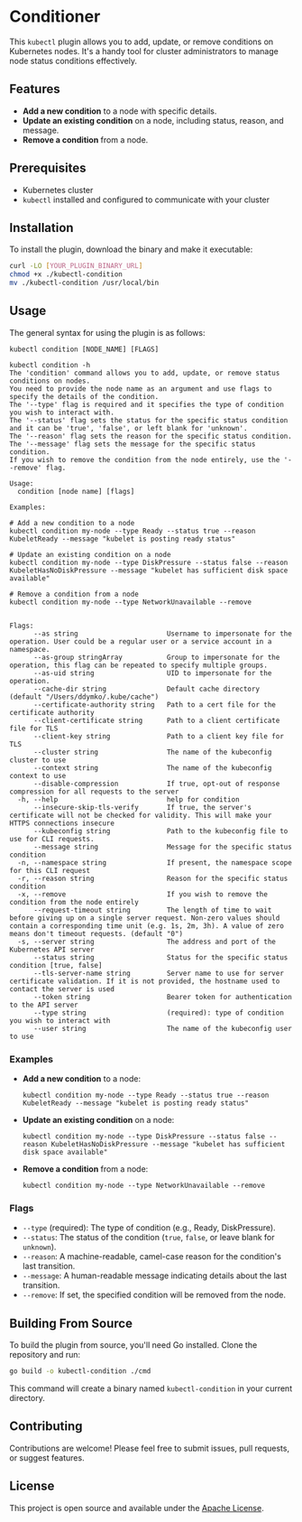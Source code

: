 # Conditioner



This `kubectl` plugin allows you to add, update, or remove conditions on Kubernetes nodes. It's a handy tool for cluster administrators to manage node status conditions effectively.

## Features

- **Add a new condition** to a node with specific details.
- **Update an existing condition** on a node, including status, reason, and message.
- **Remove a condition** from a node.

## Prerequisites

- Kubernetes cluster
- `kubectl` installed and configured to communicate with your cluster

## Installation

To install the plugin, download the binary and make it executable:

```bash
curl -LO [YOUR_PLUGIN_BINARY_URL]
chmod +x ./kubectl-condition
mv ./kubectl-condition /usr/local/bin
```

## Usage

The general syntax for using the plugin is as follows:

```
kubectl condition [NODE_NAME] [FLAGS]
```

```shell
kubectl condition -h
The 'condition' command allows you to add, update, or remove status conditions on nodes.
You need to provide the node name as an argument and use flags to specify the details of the condition.
The '--type' flag is required and it specifies the type of condition you wish to interact with.
The '--status' flag sets the status for the specific status condition and it can be 'true', 'false', or left blank for 'unknown'.
The '--reason' flag sets the reason for the specific status condition.
The '--message' flag sets the message for the specific status condition.
If you wish to remove the condition from the node entirely, use the '--remove' flag.

Usage:
  condition [node name] [flags]

Examples:

# Add a new condition to a node
kubectl condition my-node --type Ready --status true --reason KubeletReady --message "kubelet is posting ready status"

# Update an existing condition on a node
kubectl condition my-node --type DiskPressure --status false --reason KubeletHasNoDiskPressure --message "kubelet has sufficient disk space available"

# Remove a condition from a node
kubectl condition my-node --type NetworkUnavailable --remove


Flags:
      --as string                      Username to impersonate for the operation. User could be a regular user or a service account in a namespace.
      --as-group stringArray           Group to impersonate for the operation, this flag can be repeated to specify multiple groups.
      --as-uid string                  UID to impersonate for the operation.
      --cache-dir string               Default cache directory (default "/Users/ddymko/.kube/cache")
      --certificate-authority string   Path to a cert file for the certificate authority
      --client-certificate string      Path to a client certificate file for TLS
      --client-key string              Path to a client key file for TLS
      --cluster string                 The name of the kubeconfig cluster to use
      --context string                 The name of the kubeconfig context to use
      --disable-compression            If true, opt-out of response compression for all requests to the server
  -h, --help                           help for condition
      --insecure-skip-tls-verify       If true, the server's certificate will not be checked for validity. This will make your HTTPS connections insecure
      --kubeconfig string              Path to the kubeconfig file to use for CLI requests.
      --message string                 Message for the specific status condition
  -n, --namespace string               If present, the namespace scope for this CLI request
  -r, --reason string                  Reason for the specific status condition
  -x, --remove                         If you wish to remove the condition from the node entirely
      --request-timeout string         The length of time to wait before giving up on a single server request. Non-zero values should contain a corresponding time unit (e.g. 1s, 2m, 3h). A value of zero means don't timeout requests. (default "0")
  -s, --server string                  The address and port of the Kubernetes API server
      --status string                  Status for the specific status condition [true, false]
      --tls-server-name string         Server name to use for server certificate validation. If it is not provided, the hostname used to contact the server is used
      --token string                   Bearer token for authentication to the API server
      --type string                    (required): type of condition you wish to interact with
      --user string                    The name of the kubeconfig user to use
```


### Examples

- **Add a new condition** to a node:

  ```
  kubectl condition my-node --type Ready --status true --reason KubeletReady --message "kubelet is posting ready status"
  ```

- **Update an existing condition** on a node:

  ```
  kubectl condition my-node --type DiskPressure --status false --reason KubeletHasNoDiskPressure --message "kubelet has sufficient disk space available"
  ```

- **Remove a condition** from a node:

  ```
  kubectl condition my-node --type NetworkUnavailable --remove
  ```

### Flags

- `--type` (required): The type of condition (e.g., Ready, DiskPressure).
- `--status`: The status of the condition (`true`, `false`, or leave blank for `unknown`).
- `--reason`: A machine-readable, camel-case reason for the condition's last transition.
- `--message`: A human-readable message indicating details about the last transition.
- `--remove`: If set, the specified condition will be removed from the node.

## Building From Source

To build the plugin from source, you'll need Go installed. Clone the repository and run:

```bash
go build -o kubectl-condition ./cmd
```

This command will create a binary named `kubectl-condition` in your current directory.

## Contributing

Contributions are welcome! Please feel free to submit issues, pull requests, or suggest features.

## License

This project is open source and available under the [Apache License](LICENSE).
